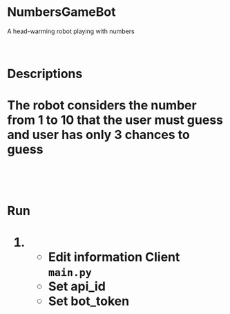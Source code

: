 # NumbersGameBot
A head-warming robot playing with numbers
<br/><br/><br/>
<h1>Descriptions<h1/>
The robot considers the number from 1 to 10 that the user must guess and user has only 3 chances to guess
<br/><br/><br/>
<h1>Run<h1/>
    <ol>
        <li>
            <ul>
                <li>Edit information Client  <code>main.py</code></li>
                <li>Set api_id</li>
                <li>Set bot_token</li>
            </ul>
        </li>
    </ol> 
